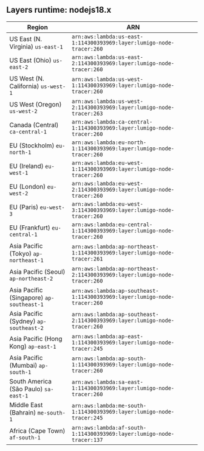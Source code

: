Layers runtime: nodejs18.x
----
| Region | ARN |
| --- | --- |
|US East (N. Virginia)  `us-east-1`|`arn:aws:lambda:us-east-1:114300393969:layer:lumigo-node-tracer:260`|
|US East (Ohio)  `us-east-2`|`arn:aws:lambda:us-east-2:114300393969:layer:lumigo-node-tracer:260`|
|US West (N. California)  `us-west-1`|`arn:aws:lambda:us-west-1:114300393969:layer:lumigo-node-tracer:260`|
|US West (Oregon)  `us-west-2`|`arn:aws:lambda:us-west-2:114300393969:layer:lumigo-node-tracer:263`|
|Canada (Central)  `ca-central-1`|`arn:aws:lambda:ca-central-1:114300393969:layer:lumigo-node-tracer:260`|
|EU (Stockholm)  `eu-north-1`|`arn:aws:lambda:eu-north-1:114300393969:layer:lumigo-node-tracer:260`|
|EU (Ireland)  `eu-west-1`|`arn:aws:lambda:eu-west-1:114300393969:layer:lumigo-node-tracer:260`|
|EU (London)  `eu-west-2`|`arn:aws:lambda:eu-west-2:114300393969:layer:lumigo-node-tracer:260`|
|EU (Paris)  `eu-west-3`|`arn:aws:lambda:eu-west-3:114300393969:layer:lumigo-node-tracer:260`|
|EU (Frankfurt)  `eu-central-1`|`arn:aws:lambda:eu-central-1:114300393969:layer:lumigo-node-tracer:260`|
|Asia Pacific (Tokyo)  `ap-northeast-1`|`arn:aws:lambda:ap-northeast-1:114300393969:layer:lumigo-node-tracer:261`|
|Asia Pacific (Seoul)  `ap-northeast-2`|`arn:aws:lambda:ap-northeast-2:114300393969:layer:lumigo-node-tracer:260`|
|Asia Pacific (Singapore)  `ap-southeast-1`|`arn:aws:lambda:ap-southeast-1:114300393969:layer:lumigo-node-tracer:260`|
|Asia Pacific (Sydney)  `ap-southeast-2`|`arn:aws:lambda:ap-southeast-2:114300393969:layer:lumigo-node-tracer:260`|
|Asia Pacific (Hong Kong)  `ap-east-1`|`arn:aws:lambda:ap-east-1:114300393969:layer:lumigo-node-tracer:245`|
|Asia Pacific (Mumbai)  `ap-south-1`|`arn:aws:lambda:ap-south-1:114300393969:layer:lumigo-node-tracer:260`|
|South America (São Paulo)  `sa-east-1`|`arn:aws:lambda:sa-east-1:114300393969:layer:lumigo-node-tracer:260`|
|Middle East (Bahrain)  `me-south-1`|`arn:aws:lambda:me-south-1:114300393969:layer:lumigo-node-tracer:245`|
|Africa (Cape Town)  `af-south-1`|`arn:aws:lambda:af-south-1:114300393969:layer:lumigo-node-tracer:137`|
